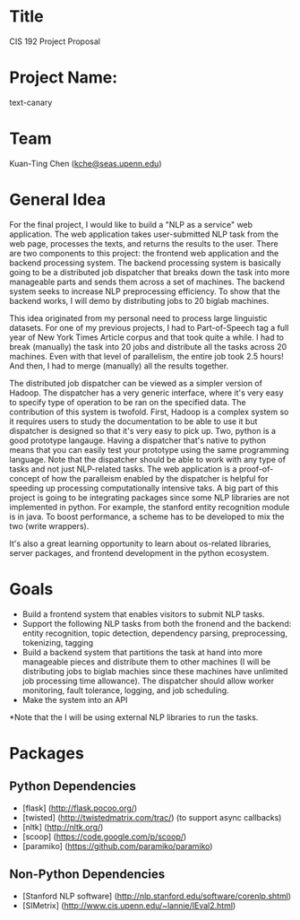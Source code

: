 # Title

CIS 192 Project Proposal

# Project Name:

text-canary

# Team 

Kuan-Ting Chen (kche@seas.upenn.edu)

# General Idea

For the final project, I would like to build a "NLP as a service" web application. The web application takes user-submitted NLP task from the web page, processes the texts, and returns the results to the user. There are two components to this project: the frontend web application and the backend processing system. The backend processing system is basically going to be a distributed job dispatcher that breaks down the task into more manageable parts and sends them across a set of machines. The backend system seeks to increase NLP preprocessing efficiency. To show that the backend works, I will demo by distributing jobs to 20 biglab machines. 


This idea originated from my personal need to process large linguistic datasets. For one of my previous projects, I had to Part-of-Speech tag a full year of New York Times Article corpus and that took quite a while. I had to break (manually) the task into 20 jobs and distribute all the tasks across 20 machines. Even with that level of parallelism, the entire job took 2.5 hours! And then, I had to merge (manually) all the results together. 

The distributed job dispatcher can be viewed as a simpler version of Hadoop. The dispatcher has a very generic interface, where it's very easy to specify type of operation to be ran on the specified data. The contribution of this system is twofold. First, Hadoop is a complex system so it requires users to study the documentation to be able to use it but dispatcher is designed so that it's very easy to pick up. Two, python is a good prototype langauge. Having a dispatcher that's native to python means that you can easily test your prototype using the same programming language. Note that the dispatcher should be able to work with any type of tasks and not just NLP-related tasks. The web application is a proof-of-concept of how the paralleism enabled by the dispatcher is helpful for speeding up processing computationally intensive taks. A big part of this project is going to be integrating packages since some NLP libraries are not implemented in python. For example, the stanford entity recognition module is in java. To boost performance, a scheme has to be developed to mix the two (write wrappers).

It's also a great learning opportunity to learn about os-related libraries, server packages, and frontend development in the python ecosystem.

# Goals

- Build a frontend system that enables visitors to submit NLP tasks.
- Support the following NLP tasks from both the fronend and the backend: entity recognition, topic detection, dependency parsing, preprocessing, tokenizing, tagging
- Build a backend system that partitions the task at hand into more manageable pieces and distribute them to other machines (I will be distributing jobs to biglab machies since these machines have unlimited job processing time allowance). The dispatcher should allow worker monitoring, fault tolerance, logging, and job scheduling.
- Make the system into an API

*Note that the I will be using external NLP libraries to run the tasks.

# Packages

## Python Dependencies

- [flask] (http://flask.pocoo.org/)
- [twisted] (http://twistedmatrix.com/trac/) (to support async callbacks)
- [nltk] (http://nltk.org/)
- [scoop] (https://code.google.com/p/scoop/)
- [paramiko] (https://github.com/paramiko/paramiko)

## Non-Python Dependencies

- [Stanford NLP software] (http://nlp.stanford.edu/software/corenlp.shtml)
- [SIMetrix] (http://www.cis.upenn.edu/~lannie/IEval2.html)

